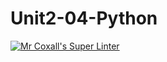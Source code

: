 # Unit2-04-Python
[![Mr Coxall's Super Linter](https://github.com/ICS3C-Programming-EnochA/Unit2-04-Python/workflows/Mr%20Coxall's%20Super%20Linter/badge.svg)](https://github.com/ICS3C-Programming-EnochA/Unit2-04-Python/actions/)
